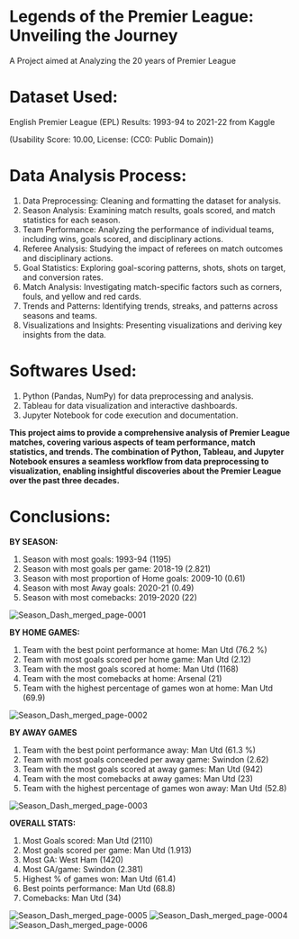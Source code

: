 # Legends of the Premier League: Unveiling the Journey
A Project aimed at Analyzing the 20 years of Premier League 

# Dataset Used: 

English Premier League (EPL) Results: 1993-94 to 2021-22 from Kaggle 

(Usability Score: 10.00, License: (CC0: Public Domain))

# Data Analysis Process:

1. Data Preprocessing: Cleaning and formatting the dataset for analysis.
2. Season Analysis: Examining match results, goals scored, and match statistics for each season.
3. Team Performance: Analyzing the performance of individual teams, including wins, goals scored, and disciplinary actions.
4. Referee Analysis: Studying the impact of referees on match outcomes and disciplinary actions.
5. Goal Statistics: Exploring goal-scoring patterns, shots, shots on target, and conversion rates.
6. Match Analysis: Investigating match-specific factors such as corners, fouls, and yellow and red cards.
7. Trends and Patterns: Identifying trends, streaks, and patterns across seasons and teams.
8. Visualizations and Insights: Presenting visualizations and deriving key insights from the data.


# Softwares Used:

1. Python (Pandas, NumPy) for data preprocessing and analysis.
2. Tableau for data visualization and interactive dashboards.
3. Jupyter Notebook for code execution and documentation.


**This project aims to provide a comprehensive analysis of Premier League matches, covering various aspects of team performance, match statistics, and trends. The combination of Python, Tableau, and Jupyter Notebook ensures a seamless workflow from data preprocessing to visualization, enabling insightful discoveries about the Premier League over the past three decades.**

# Conclusions:

**BY SEASON:**
1. Season with most goals: 1993-94 (1195)
2. Season with most goals per game: 2018-19 (2.821)
3. Season with most proportion of Home goals: 2009-10 (0.61)
4. Season with most Away goals: 2020-21 (0.49)
5. Season with most comebacks: 2019-2020 (22)

![Season_Dash_merged_page-0001](https://github.com/Ronit11246/Analytics_Project1/assets/108767208/4cc7fdc5-d822-482a-bcac-16244dc2f37f)


**BY HOME GAMES:**
1. Team with the best point performance at home: Man Utd (76.2 %)
2. Team with most goals scored per home game: Man Utd (2.12)
3. Team with the most goals scored at home: Man Utd (1168)
4. Team with the most comebacks at home: Arsenal (21)
5. Team with the highest percentage of games won at home: Man Utd (69.9)

![Season_Dash_merged_page-0002](https://github.com/Ronit11246/Analytics_Project1/assets/108767208/a7114934-743d-4186-8ab4-ab305e40f7ec)

**BY AWAY GAMES**
1. Team with the best point performance away: Man Utd (61.3 %)
2. Team with most goals conceeded per away game: Swindon (2.62)
3. Team with the most goals scored at away games: Man Utd (942)
4. Team with the most comebacks at away games: Man Utd (23)
5. Team with the highest percentage of games won away: Man Utd (52.8)

![Season_Dash_merged_page-0003](https://github.com/Ronit11246/Analytics_Project1/assets/108767208/4ef417b1-285e-45db-8149-8e8ee230c804)


**OVERALL STATS:**
1. Most Goals scored: Man Utd (2110)
2. Most goals scored per game: Man Utd (1.913)
3. Most GA: West Ham (1420)
4. Most GA/game: Swindon (2.381)
5. Highest % of games won: Man Utd  (61.4)
6. Best points performance: Man Utd (68.8)
7. Comebacks: Man Utd (34)

![Season_Dash_merged_page-0005](https://github.com/Ronit11246/Analytics_Project1/assets/108767208/fe1760d2-d8f3-47af-ad41-a65147487acc)
![Season_Dash_merged_page-0004](https://github.com/Ronit11246/Analytics_Project1/assets/108767208/be8384c2-eef4-4ba1-8a73-5ff5e67669c3)
![Season_Dash_merged_page-0006](https://github.com/Ronit11246/Analytics_Project1/assets/108767208/8684e452-4b7a-47df-be9f-91d6433c0a33)
